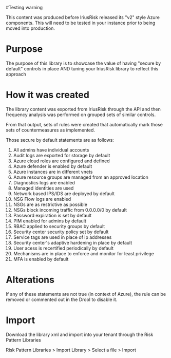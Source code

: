 #Testing warning

This content was produced before IriusRisk released its "v2" style Azure components. This will need to be tested in your instance prior to being moved into production. 

# Purpose 

The purpose of this library is to showcase the value of having "secure by default" controls in place AND tuning your IriusRisk library to reflect this approach

# How it was created

The library content was exported from IriusRisk through the API and then frequency analysis was performed on grouped sets of similar controls. 

From that output, sets of rules were created that automatically mark those sets of countermeasures as implemented. 

Those secure by default statements are as follows: 

1. All admins have individual accounts
2. Audit logs are exported for storage by default
3. Azure cloud roles are configured and defined
4. Azure defender is enabled by default
5. Azure instances are in different vnets
6. Azure resource groups are managed from an approved location
7. Diagnostics logs are enabled
8. Managed identities are used
9. Network based IPS/IDS  are deployed by default
10. NSG Flow logs are enabled
11. NSGs are as restrictive as possible
12. NSGs block incoming traffic from 0.0.0.0/0 by default
13. Password expiration is set by default
14. PIM enabled for admins by default
15. RBAC applied to security groups by default
16. Security center security policy set by default
17. Service tags are used in place of ip addresses
18. Security center's adaptive hardening in place by default
19. User acess is recertified periodically by default
20. Mechanisms are in place to enforce and monitor for least privilege
21. MFA is enabled by default

# Alterations

If any of these statements are not true (in context of Azure), the rule can be removed or commented out in the Drool to disable it. 

# Import

Download the library xml and import into your tenant through the Risk Pattern Libraries

Risk Pattern Libraries > Import Library > Select a file > Import
